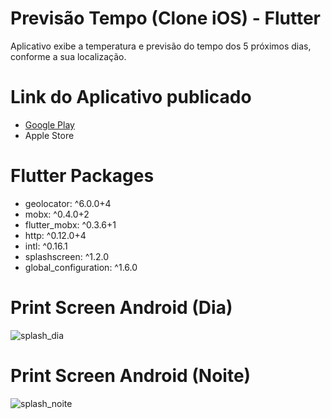 # Previsão Tempo (Clone iOS) - Flutter
 Aplicativo exibe a temperatura e previsão do tempo dos 5 próximos dias, conforme a sua localização.
 
 # Link do Aplicativo publicado
  - [Google Play](https://play.google.com/store/apps/details?id=com.renanrocha.clima_tempo_app)
  - Apple Store
 
  # Flutter Packages
  - geolocator: ^6.0.0+4
  - mobx: ^0.4.0+2
  - flutter_mobx: ^0.3.6+1
  - http: ^0.12.0+4
  - intl: ^0.16.1
  - splashscreen: ^1.2.0
  - global_configuration: ^1.6.0
  
 
 # Print Screen Android (Dia)
![splash_dia](https://user-images.githubusercontent.com/8354309/77231160-fa217b80-6b77-11ea-80b8-4c47961c300c.gif)
 
 # Print Screen Android (Noite)
![splash_noite](https://user-images.githubusercontent.com/8354309/77231306-c6932100-6b78-11ea-9f35-f589d6ba8b27.gif)

